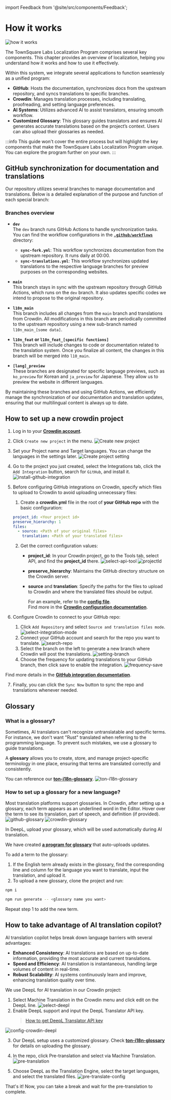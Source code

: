 import Feedback from '@site/src/components/Feedback';

# How it works

![how it works](/img/localizationProgramGuideline/localization-program.png)

The TownSquare Labs Localization Program comprises several key components. This chapter provides an overview of localization, helping you understand how it works and how to use it effectively.

Within this system, we integrate several applications to function seamlessly as a unified program:

- **GitHub**: Hosts the documentation, synchronizes docs from the upstream repository, and syncs translations to specific branches.
- **Crowdin**: Manages translation processes, including translating, proofreading, and setting language preferences.
- **AI Systems**: Utilizes advanced AI to assist translators, ensuring smooth workflow.
- **Customized Glossary**: This glossary guides translators and ensures AI generates accurate translations based on the project’s context. Users can also upload their glossaries as needed.

:::info
This guide won't cover the entire process but will highlight the key components that make the TownSquare Labs Localization Program unique. You can explore the program further on your own.
:::

## GitHub synchronization for documentation and translations

Our repository utilizes several branches to manage documentation and translations. Below is a detailed explanation of the purpose and function of each special branch:

### Branches overview

- **`dev`**  
  The `dev` branch runs GitHub Actions to handle synchronization tasks. You can find the workflow configurations in the [**`.github/workflows`**](https://github.com/TownSquareXYZ/ton-docs/tree/dev/.github/workflows) directory:

  - **`sync-fork.yml`**: This workflow synchronizes documentation from the upstream repository. It runs daily at 00:00.
  - **`sync-translations.yml`**: This workflow synchronizes updated translations to the respective language branches for preview purposes on the corresponding websites.

- **`main`**  
  This branch stays in sync with the upstream repository through GitHub Actions, which runs on the `dev` branch. It also updates specific codes we intend to propose to the original repository.

- **`l10n_main`**  
  This branch includes all changes from the `main` branch and translations from Crowdin. All modifications in this branch are periodically committed to the upstream repository using a new sub-branch named `l10n_main_[some data]`.

- **`l10n_feat` or `l10n_feat_[specific functions]`**  
  This branch will include changes to code or documentation related to the translation system. Once you finalize all content, the changes in this branch will be merged into `l10_main`.

- **`[lang]_preview`**  
  These branches are designated for specific language previews, such as `ko_preview` for Korean and `ja_preview` for Japanese. They allow us to preview the website in different languages.

By maintaining these branches and using GitHub Actions, we efficiently manage the synchronization of our documentation and translation updates, ensuring that our multilingual content is always up to date.

## How to set up a new crowdin project

1. Log in to your [**Crowdin account**](https://accounts.crowdin.com/login).
2. Click `Create new project` in the menu.
![Create new project](/img/localizationProgramGuideline/howItWorked/create-new-project.png)
3. Set your Project name and Target languages. You can change the languages in the settings later.
![Create project setting](/img/localizationProgramGuideline/howItWorked/create-project-setting.png)
4. Go to the project you just created, select the Integrations tab, click the `Add Integration` button, search for `GitHub`, and install it.
![install-github-integration](/img/localizationProgramGuideline/howItWorked/install-github-integration.png)
5. Before configuring GitHub integrations on Crowdin, specify which files to upload to Crowdin to avoid uploading unnecessary files:

    1. Create a **crowdin.yml** file in the root of **your GitHub repo** with the basic configuration:

      ```yml
      project_id: <Your project id>
      preserve_hierarchy: 1
      files:
        - source: <Path of your original files>
          translation: <Path of your translated files>
      ```

    2. Get the correct configuration values:
        - **project_id**: In your Crowdin project, go to the Tools tab, select API, and find the **project_id** there.
        ![select-api-tool](/img/localizationProgramGuideline/howItWorked/select-api-tool.png)
        ![projectId](/img/localizationProgramGuideline/howItWorked/projectId.png)
        - **preserve_hierarchy**: Maintains the GitHub directory structure on the Crowdin server.
        - **source** and **translation**: Specify the paths for the files to upload to Crowdin and where the translated files should be output.   

          For an example, refer to the [**config file**](https://github.com/TownSquareXYZ/ton-docs/blob/localization/crowdin.yml).   
          Find more in the [**Crowdin configuration documentation**](https://developer.crowdin.com/configuration-file/).

6. Configure Crowdin to connect to your GitHub repo:
    1. Click `Add Repository` and select `Source and translation files mode`.
    ![select-integration-mode](/img/localizationProgramGuideline/howItWorked/select-integration-mode.png)
    2. Connect your GitHub account and search for the repo you want to translate.
    ![search-repo](/img/localizationProgramGuideline/howItWorked/search-repo.png)
    3. Select the branch on the left to generate a new branch where Crowdin will post the translations.
    ![setting-branch](/img/localizationProgramGuideline/howItWorked/setting-branch.png)
    4. Choose the frequency for updating translations to your GitHub branch, then click save to enable the integration.
    ![frequency-save](/img/localizationProgramGuideline/howItWorked/frequency-save.png)

Find more details in the [**GitHub integration documentation**](https://support.crowdin.com/github-integration/).

7. Finally, you can click the `Sync Now` button to sync the repo and translations whenever needed.

## Glossary

### What is a glossary?

Sometimes, AI translators can't recognize untranslatable and specific terms. For instance, we don't want "Rust" translated when referring to the programming language. To prevent such mistakes, we use a glossary to guide translations.

A **glossary** allows you to create, store, and manage project-specific terminology in one place, ensuring that terms are translated correctly and consistently.

You can reference our [**ton-i18n-glossary**](https://github.com/TownSquareXYZ/ton-i18n-glossary).
![ton-i18n-glossary](/img/localizationProgramGuideline/howItWorked/ton-i18n-glossary.png)

### How to set up a glossary for a new language?

Most translation platforms support glossaries. In Crowdin, after setting up a glossary, each term appears as an underlined word in the Editor. Hover over the term to see its translation, part of speech, and definition (if provided).
![github-glossary](/img/localizationProgramGuideline/howItWorked/github-glossary.png)
![crowdin-glossary](/img/localizationProgramGuideline/howItWorked/crowdin-glossary.png)

In DeepL, upload your glossary, which will be used automatically during AI translation.

We have created [**a program for glossary**](https://github.com/TownSquareXYZ/ton-i18n-glossary) that auto-uploads updates.

To add a term to the glossary:
1. If the English term already exists in the glossary, find the corresponding line and column for the language you want to translate, input the translation, and upload it.
2. To upload a new glossary, clone the project and run:

```bash
npm i
```
```bash
npm run generate -- <glossary name you want>
```

Repeat step 1 to add the new term.

## How to take advantage of AI translation copilot?

AI translation copilot helps break down language barriers with several advantages:

- **Enhanced Consistency**: AI translations are based on up-to-date information, providing the most accurate and current translations.
- **Speed and Efficiency**: AI translation is instantaneous, handling large volumes of content in real-time.
- **Robust Scalability**: AI systems continuously learn and improve, enhancing translation quality over time. 

We use DeepL for AI translation in our Crowdin project:
1. Select Machine Translation in the Crowdin menu and click edit on the DeepL line.
![select-deepl](/img/localizationProgramGuideline/howItWorked/select-deepl.png)
2. Enable DeepL support and input the DeepL Translator API key.
      > [How to get DeepL Translator API key](https://www.deepl.com/pro-api?cta=header-pro-api)

![config-crowdin-deepl](/img/localizationProgramGuideline/howItWorked/config-crowdin-deepl.png)

3. Our DeepL setup uses a customized glossary. Check [**ton-i18n-glossary**](https://github.com/TownSquareXYZ/ton-i18n-glossary) for details on uploading the glossary.

4. In the repo, click Pre-translation and select via Machine Translation.
![pre-translation](/img/localizationProgramGuideline/howItWorked/pre-translation.png)
5. Choose DeepL as the Translation Engine, select the target languages, and select the translated files.
![pre-translate-config](/img/localizationProgramGuideline/howItWorked/pre-translate-config.png)

That's it! Now, you can take a break and wait for the pre-translation to complete.

<Feedback />

